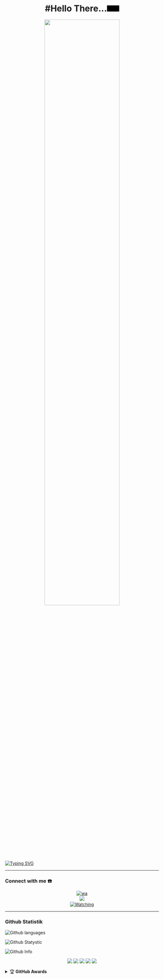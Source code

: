 <h1 align="center">#Hello There...<video src="https://www.icegif.com/wp-content/uploads/icegif-2013.gif" width="40px" alt=""><br></h1>

<p align="center">
    <img src="https://github.com/images/modules/search/dark.png" width="70%" style="margin-left: auto;margin-right: auto;display: block;">
</p>

<p align="justify">

[![Typing SVG](https://readme-typing-svg.demolab.com?font=Protest+Revolution&weight=900&size=25&duration=6000&pause=1000&color=F729AE&background=FF6DD013&center=true&vCenter=true&random=true&width=433&height=93&lines=My+name+is+ayodhya+vichakshana;follow+me+on+instagram;contact+me+on+whatsapp+++++++++++++++++++++++)](https://git.io/typing-svg)

</p>

------
### Connect with me ☎️
<p align="center">
  <a href="https://api.whatsapp.com/send/?phone=94759874797&text=haloo%3Av&type=phone_number&app_absent=0" target="_blank"><img src="https://img.shields.io/badge/WhatsApp-25D366?style=for-the-badge&logo=whatsapp&logoColor=white" alt="wa"></a>
     <br><a name=Rossy-Chan=VIEWS&style=flat-square&color=green" />
  <a href="https://github.com/Rossy-Chan"><img src="https://img.shields.io/badge/-GitHub-black?style=flat-square&logo=github" />
       <a name=Rossy-Chan&label=VIEWS&style=flat-square&color=green" /></br>
  <a href="https://komarev.com/ghpvc/?username=Rossy-Chan&color=blue&style=flat-square&label=Profile+Views">
    <img title="Watching" src="https://komarev.com/ghpvc/?username=Rossy-Chan&color=blue&style=flat-square&label=Profile+View"></a>
</p>

------

### Github Statistik


![Github languages](https://github-readme-stats.vercel.app/api/top-langs/?username=Rossy-Chan&theme=great-gatsby)

![Github Statystic](https://github-readme-streak-stats.herokuapp.com?user=Rossy-Chan&theme=tokyonight&hide_border=false&properties=background&border=%239611C5FF)

![Github Info](https://github-profile-summary-cards.vercel.app/api/cards/profile-details?username=Rossy-Chan&theme=monokai)

<p align="center">
    <img src="https://img.shields.io/badge/OS-Linux-blue?&logo=Linux" />
    <img src="https://img.shields.io/badge/OS-Windows-blue?&logo=Windows" />
    <img src="https://img.shields.io/badge/IDE-Xcode-blue?&logo=xcode" />
    <img src="https://img.shields.io/badge/Text%20Editor-Visual%20Studio%20Code-blue?&logo=visual%20studio%20code&logoColor=blue" />
    <img src="https://img.shields.io/badge/Sublime%20Text-gray?&logo=Sublime-Text" />
<details>
    <summary>&#127942 <b>GitHub Awards</b></summary><br/>

![Github Trophy](https://github-profile-trophy.vercel.app/?username=Rossy-Chan)

</details>

